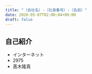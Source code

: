 ```yaml
---
title: "（会社名）-（社員番号）-（名前）"
date: 2020-05-07T02:00:04+09:00
draft: false
---
```


## 自己紹介
- インターネット
- 2975
- 髙木隆真